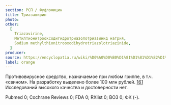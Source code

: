 ```yaml
---
section: РСП / Фуфломицин
title: Триазавирин
photo:
other:
  [
    Triazavirine,
    Метилтионитрооксодигидротриазолотриазинид натрия,
    Sodium methylthionitrooxodihydrotriazolotriazinide,
  ]
producer:
source: https://encyclopatia.ru/wiki/%D0%A0%D0%B0%D1%81%D1%81%D1%82%D1%80%D0%B5%D0%BB%D1%8C%D0%BD%D1%8B%D0%B9_%D1%81%D0%BF%D0%B8%D1%81%D0%BE%D0%BA_%D0%BF%D1%80%D0%B5%D0%BF%D0%B0%D1%80%D0%B0%D1%82%D0%BE%D0%B2
label: orange
---
```


Противовирусное средство, назначаемое при любом гриппе, в т.ч. «свином». На разработку выделено более 100 млн рублей. [161](http://www.tatar-inform.ru/news/2009/11/06/192230/) Исследований высокого качества и достоверности нет.

Pubmed 0; Cochrane Reviews 0; FDA 0; RXlist 0; ВОЗ 0; ФК (-).
